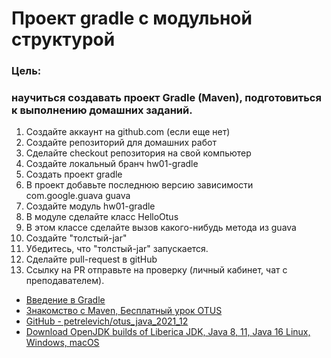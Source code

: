 # Проект gradle с модульной структурой

### Цель:
### научиться создавать проект Gradle (Maven), подготовиться к выполнению домашних заданий.

1) Создайте аккаунт на github.com (если еще нет)
2) Создайте репозиторий для домашних работ
3) Сделайте checkout репозитория на свой компьютер
4) Создайте локальный бранч hw01-gradle
5) Создать проект gradle
6) В проект добавьте последнюю версию зависимости
   <groupId>com.google.guava</groupId>
   <artifactId>guava</artifactId>
7) Создайте модуль hw01-gradle
8) В модуле сделайте класс HelloOtus
9) В этом классе сделайте вызов какого-нибудь метода из guava
10) Создайте "толстый-jar"
11) Убедитесь, что "толстый-jar" запускается.
12) Сделайте pull-request в gitHub
13) Ссылку на PR отправьте на проверку (личный кабинет, чат с преподавателем).

* [Введение в Gradle](https://www.youtube.com/watch?v=ndyCOMZxmOw)
* [Знакомство с Maven, Бесплатный урок OTUS](https://www.youtube.com/watch?v=Sm6QooVMt6k)
* [GitHub - petrelevich/otus_java_2021_12](https://github.com/petrelevich/otus_java_2021_12)
* [Download OpenJDK builds of Liberica JDK, Java 8, 11, Java 16 Linux, Windows, macOS](https://bell-sw.com/pages/downloads/)